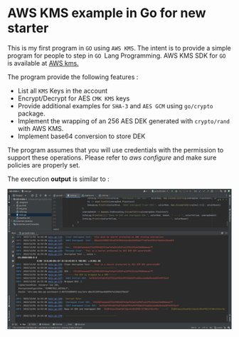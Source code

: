 # AWS KMS example in Go for new starter

This is my first program in `GO` using `AWS KMS`.
The intent is to provide a simple program for people to step in `GO `Lang Programming.
AWS KMS SDK for `GO` is available at [ AWS kms.](https://aws.amazon.com/sdk-for-go/)

The program provide the following features :
- List all `KMS` Keys in the account 
- Encrypt/Decrypt for AES `CMK KMS` keys
- Provide additional examples for `SHA-3` and `AES GCM` using `go/crypto` package.
- Implement the wrapping of an 256 AES DEK generated with `crypto/rand` with AWS KMS. 
- Implement base64 conversion to store DEK

The program assumes that you will use credentials with the permission to support these operations.
Please refer to *aws configure* and make sure policies are properly set.

The execution **output** is similar to :

![Go Land](img.png)
